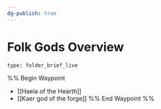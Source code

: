 ```yaml
---
dg-publish: true
---
```

# Folk Gods Overview
 
```ccard
type: folder_brief_live
```
 
%% Begin Waypoint
- [[Haela of the Hearth]]
- [[Kaer god of the forge]]
%% End Waypoint %%